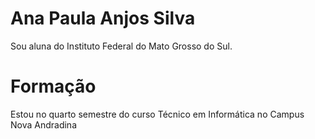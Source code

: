 # Ana Paula Anjos Silva
Sou aluna do Instituto Federal do Mato Grosso do Sul.
# Formação
Estou no quarto semestre do curso Técnico em Informática
no Campus Nova Andradina



